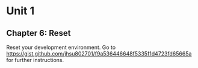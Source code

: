 # Unit 1
## Chapter 6: Reset

Reset your development environment.
Go to https://gist.github.com/jhsu802701/f9a536446648f5335f1d4723fd65665a for further instructions.
